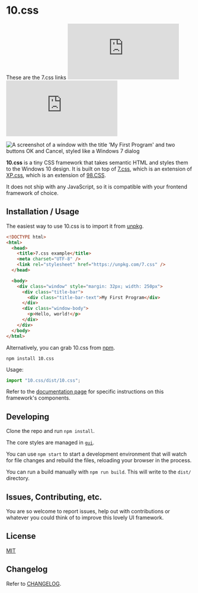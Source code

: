 # 10.css

These are the 7.css links
[![npm](https://img.shields.io/npm/v/7.css)](http://npm.im/7.css)
[![gzip size](https://img.shields.io/bundlephobia/minzip/7.css)](https://unpkg.com/7.css)

![A screenshot of a window with the title 'My First Program' and two buttons OK and Cancel, styled like a Windows 7 dialog](/docs/window.png)

**10.css** is a tiny CSS framework that takes semantic HTML and styles them to the Windows 10 design.
It is built on top of [7.css](https://github.com/khang-nd/7.css), which is an extension of [XP.css](https://github.com/botoxparty/XP.css), which is an extension of [98.CSS](https://github.com/jdan/98.css).

It does not ship with any JavaScript, so it is compatible with your frontend framework of choice.

## Installation / Usage

The easiest way to use 10.css is to import it from [unpkg](https://unpkg.com/).

```html
<!DOCTYPE html>
<html>
  <head>
    <title>7.css example</title>
    <meta charset="UTF-8" />
    <link rel="stylesheet" href="https://unpkg.com/7.css" />
  </head>

  <body>
    <div class="window" style="margin: 32px; width: 250px">
      <div class="title-bar">
        <div class="title-bar-text">My First Program</div>
      </div>
      <div class="window-body">
        <p>Hello, world!</p>
      </div>
    </div>
  </body>
</html>
```

Alternatively, you can grab 10.css from [npm](https://www.npmjs.com/package/).

`npm install 10.css`

Usage:

```javascript
import "10.css/dist/10.css";
```

Refer to the [documentation page](https://klanausse.github.io/10.css/) for specific instructions on this framework's components.

## Developing

Clone the repo and run `npm install`.

The core styles are managed in [`gui`](https://github.com/KLanausse/10.css/tree/main/gui).

You can use `npm start` to start a development environment that will watch for file changes and rebuild the files, reloading your browser in the process.

You can run a build manually with `npm run build`. This will write to the `dist/` directory.

## Issues, Contributing, etc.

You are so welcome to report issues, help out with contributions or whatever you could think of to improve this lovely UI framework.

## License

[MIT](https://github.com/KLanausse/10.css/blob/main/LICENSE)

## Changelog

Refer to [CHANGELOG](/CHANGELOG.md).
